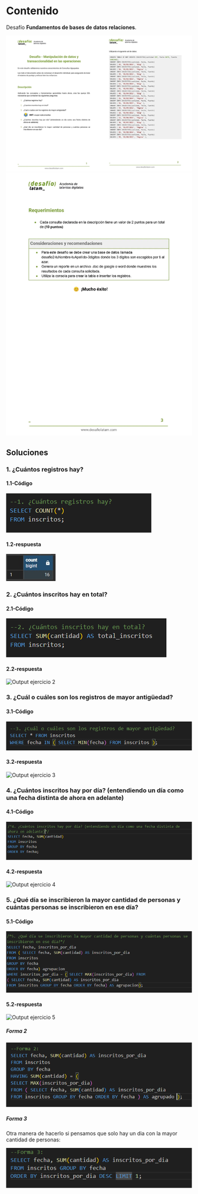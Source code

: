 # Contenido

Desafío **Fundamentos de bases de datos relaciones**. 

![Requisitos Hoja Uno y Dos](./screenshots/requisitos_uno_dos.jpg)
![Requisitos Hojas Tres](./screenshots/requisitos_tres.webp)

## Soluciones 

### 1. ¿Cuántos registros hay?

#### 1.1-Código

![Codigo ejercicio 1](./screenshots/solucion_ejercicio_1.png)

#### 1.2-respuesta

![Output ejercicio 1](./screenshots/repuesta_ejercicios_1.jpg)

### 2. ¿Cuántos inscritos hay en total?

#### 2.1-Código

![Codigo ejercicio 2](./screenshots/solucion_ejercicio_2.png)

#### 2.2-respuesta

![Output ejercicio 2](./screenshots/repuesta_ejercicios_2.jpg)

### 3. ¿Cuál o cuáles son los registros de mayor antigüedad?

#### 3.1-Código

![Codigo ejercicio 3](./screenshots/solucion_ejercicio_3.png)

#### 3.2-respuesta

![Output ejercicio 3](./screenshots/repuesta_ejercicios_3.jpg)

### 4. ¿Cuántos inscritos hay por día? (entendiendo un día como una fecha distinta de ahora en adelante)

#### 4.1-Código

![Codigo ejercicio 4](./screenshots/solucion_ejercicio_4.png)

#### 4.2-respuesta

![Output ejercicio 4](./screenshots/repuesta_ejercicios_4.jpg)

### 5. ¿Qué día se inscribieron la mayor cantidad de personas y cuántas personas se inscribieron en ese día?

#### 5.1-Código

![Codigo ejercicio 5](./screenshots/solucion_ejercicio_5.png)

#### 5.2-respuesta

![Output ejercicio 5](./screenshots/repuesta_ejercicios_5.jpg)

##### Forma 2

![Codigo ejercicio 5 Forma 2](./screenshots/solucion_ejercicio_5_forma_2.png)

##### Forma 3

Otra manera de hacerlo si pensamos que solo hay un dia con la mayor cantidad de personas:

![Codigo ejercicio 5 Forma 3](./screenshots/solucion_ejercicio_5_forma_3.png)
